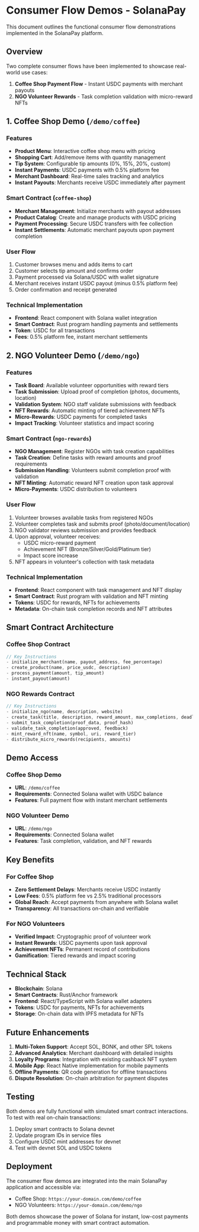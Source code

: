 # Consumer Flow Demos - SolanaPay

This document outlines the functional consumer flow demonstrations implemented in the SolanaPay platform.

## Overview

Two complete consumer flows have been implemented to showcase real-world use cases:

1. **Coffee Shop Payment Flow** - Instant USDC payments with merchant payouts
2. **NGO Volunteer Rewards** - Task completion validation with micro-reward NFTs

## 1. Coffee Shop Demo (`/demo/coffee`)

### Features
- **Product Menu**: Interactive coffee shop menu with pricing
- **Shopping Cart**: Add/remove items with quantity management
- **Tip System**: Configurable tip amounts (0%, 15%, 20%, custom)
- **Instant Payments**: USDC payments with 0.5% platform fee
- **Merchant Dashboard**: Real-time sales tracking and analytics
- **Instant Payouts**: Merchants receive USDC immediately after payment

### Smart Contract (`coffee-shop`)
- **Merchant Management**: Initialize merchants with payout addresses
- **Product Catalog**: Create and manage products with USDC pricing
- **Payment Processing**: Secure USDC transfers with fee collection
- **Instant Settlements**: Automatic merchant payouts upon payment completion

### User Flow
1. Customer browses menu and adds items to cart
2. Customer selects tip amount and confirms order
3. Payment processed via Solana/USDC with wallet signature
4. Merchant receives instant USDC payout (minus 0.5% platform fee)
5. Order confirmation and receipt generated

### Technical Implementation
- **Frontend**: React component with Solana wallet integration
- **Smart Contract**: Rust program handling payments and settlements
- **Token**: USDC for all transactions
- **Fees**: 0.5% platform fee, instant merchant settlements

## 2. NGO Volunteer Demo (`/demo/ngo`)

### Features
- **Task Board**: Available volunteer opportunities with reward tiers
- **Task Submission**: Upload proof of completion (photos, documents, location)
- **Validation System**: NGO staff validate submissions with feedback
- **NFT Rewards**: Automatic minting of tiered achievement NFTs
- **Micro-Rewards**: USDC payments for completed tasks
- **Impact Tracking**: Volunteer statistics and impact scoring

### Smart Contract (`ngo-rewards`)
- **NGO Management**: Register NGOs with task creation capabilities
- **Task Creation**: Define tasks with reward amounts and proof requirements
- **Submission Handling**: Volunteers submit completion proof with validation
- **NFT Minting**: Automatic reward NFT creation upon task approval
- **Micro-Payments**: USDC distribution to volunteers

### User Flow
1. Volunteer browses available tasks from registered NGOs
2. Volunteer completes task and submits proof (photo/document/location)
3. NGO validator reviews submission and provides feedback
4. Upon approval, volunteer receives:
   - USDC micro-reward payment
   - Achievement NFT (Bronze/Silver/Gold/Platinum tier)
   - Impact score increase
5. NFT appears in volunteer's collection with task metadata

### Technical Implementation
- **Frontend**: React component with task management and NFT display
- **Smart Contract**: Rust program with validation and NFT minting
- **Tokens**: USDC for rewards, NFTs for achievements
- **Metadata**: On-chain task completion records and NFT attributes

## Smart Contract Architecture

### Coffee Shop Contract
```rust
// Key Instructions
- initialize_merchant(name, payout_address, fee_percentage)
- create_product(name, price_usdc, description)
- process_payment(amount, tip_amount)
- instant_payout(amount)
```

### NGO Rewards Contract
```rust
// Key Instructions
- initialize_ngo(name, description, website)
- create_task(title, description, reward_amount, max_completions, deadline, proof_type)
- submit_task_completion(proof_data, proof_hash)
- validate_task_completion(approved, feedback)
- mint_reward_nft(name, symbol, uri, reward_tier)
- distribute_micro_rewards(recipients, amounts)
```

## Demo Access

### Coffee Shop Demo
- **URL**: `/demo/coffee`
- **Requirements**: Connected Solana wallet with USDC balance
- **Features**: Full payment flow with instant merchant settlements

### NGO Volunteer Demo
- **URL**: `/demo/ngo`
- **Requirements**: Connected Solana wallet
- **Features**: Task completion, validation, and NFT rewards

## Key Benefits

### For Coffee Shop
- **Zero Settlement Delays**: Merchants receive USDC instantly
- **Low Fees**: 0.5% platform fee vs 2.5% traditional processors
- **Global Reach**: Accept payments from anywhere with Solana wallet
- **Transparency**: All transactions on-chain and verifiable

### For NGO Volunteers
- **Verified Impact**: Cryptographic proof of volunteer work
- **Instant Rewards**: USDC payments upon task approval
- **Achievement NFTs**: Permanent record of contributions
- **Gamification**: Tiered rewards and impact scoring

## Technical Stack

- **Blockchain**: Solana
- **Smart Contracts**: Rust/Anchor framework
- **Frontend**: React/TypeScript with Solana wallet adapters
- **Tokens**: USDC for payments, NFTs for achievements
- **Storage**: On-chain data with IPFS metadata for NFTs

## Future Enhancements

1. **Multi-Token Support**: Accept SOL, BONK, and other SPL tokens
2. **Advanced Analytics**: Merchant dashboard with detailed insights
3. **Loyalty Programs**: Integration with existing cashback NFT system
4. **Mobile App**: React Native implementation for mobile payments
5. **Offline Payments**: QR code generation for offline transactions
6. **Dispute Resolution**: On-chain arbitration for payment disputes

## Testing

Both demos are fully functional with simulated smart contract interactions. To test with real on-chain transactions:

1. Deploy smart contracts to Solana devnet
2. Update program IDs in service files
3. Configure USDC mint addresses for devnet
4. Test with devnet SOL and USDC tokens

## Deployment

The consumer flow demos are integrated into the main SolanaPay application and accessible via:
- Coffee Shop: `https://your-domain.com/demo/coffee`
- NGO Volunteers: `https://your-domain.com/demo/ngo`

Both demos showcase the power of Solana for instant, low-cost payments and programmable money with smart contract automation.
